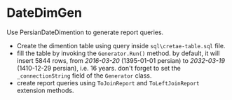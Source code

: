 # DateDimGen
Use PersianDateDimention to generate report queries.

- Create the dimention table using query inside `sql\cretae-table.sql` file.
- fill the table by invoking the `Generator.Run()` method. by default, it will insert 5844 rows, from *2016-03-20* (1395-01-01 persian) to *2032-03-19* (1410-12-29 persian), i.e. 16 years. don't forget to set the `_connectionString` field of the `Generator` class.
- create report queries using `ToJoinReport` and `ToLeftJoinReport` extension methods.
